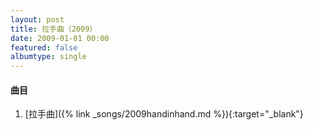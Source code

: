 ```yaml
---
layout: post
title: 拉手曲（2009）
date: 2009-01-01 00:00
featured: false
albumtype: single
---
```


#### 曲目

1. [拉手曲]({% link _songs/2009handinhand.md %}){:target="_blank"}
